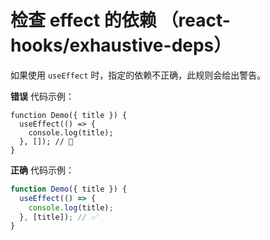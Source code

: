 # 检查 effect 的依赖 （react-hooks/exhaustive-deps）

如果使用 `useEffect` 时，指定的依赖不正确，此规则会给出警告。

**错误** 代码示例：

```javacript
function Demo({ title }) {
  useEffect(() => {
    console.log(title);
  }, []); // 🔴
}
```

**正确** 代码示例：

```javascript
function Demo({ title }) {
  useEffect(() => {
    console.log(title);
  }, [title]); // ✅
}
```
